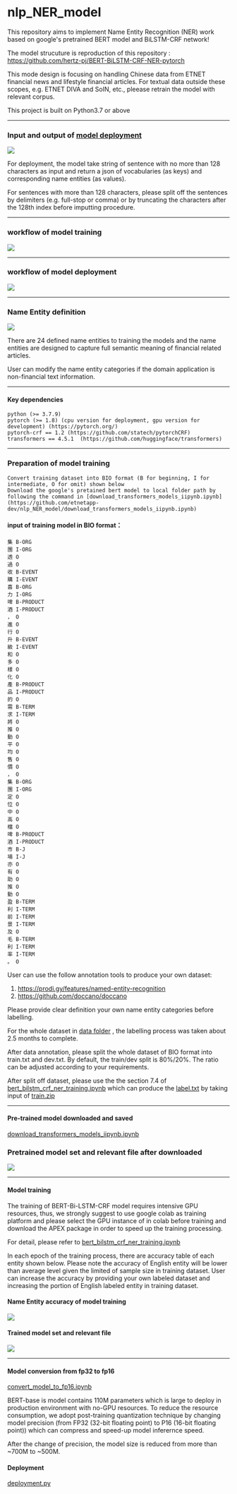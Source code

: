 # nlp_NER_model

This repository aims to implement Name Entity Recognition (NER) work based on google's pretrained BERT model and BiLSTM-CRF network! 

The model strucuture is reproduction of this repository : https://github.com/hertz-pj/BERT-BiLSTM-CRF-NER-pytorch

This mode design is focusing on handling Chinese data from ETNET financial news and lifestyle financial articles. For textual data outside these scopes, e.g. ETNET DIVA and SoIN, etc., pleease retrain the model with relevant corpus.

This project is built on Python3.7 or above

--------------------------------------------------------------------------------------------------------------------------------------------------------------------------

### Input and output of [model deployment](https://github.com/etnetapp-dev/nlp_NER_model/deployment.py)
![](pic/input_output_example.JPG)
 
For deployment, the model take string of sentence with no more than 128 characters as input and return a json of vocabularies (as keys) and corresponding name entities (as values). 

For sentences with more than 128 characters, please split off the sentences by delimiters (e.g. full-stop or comma) or by truncating the characters after the 128th index before imputting procedure.
 
--------------------------------------------------------------------------------------------------------------------------------------------------------------------------
### workflow of model training
![](pic/nlp_ner_training.jpg)

--------------------------------------------------------------------------------------------------------------------------------------------------------------------------
 ### workflow of model deployment
![](pic/nlp_ner_deployments.jpg)
 
--------------------------------------------------------------------------------------------------------------------------------------------------------------------------
### Name Entity definition
![](pic/ner_desc.JPG)
 
There are 24 defined name entities to training the models and the name entities are designed to capture full semantic meaning of financial related articles. 

User can  modify the name entity categories if the domain application is non-financial text information.

--------------------------------------------------------------------------------------------------------------------------------------------------------------------------
#### Key dependencies
    python (>= 3.7.9)
    pytorch (>= 1.8) (cpu version for deployment, gpu version for development) (https://pytorch.org/)
    pytorch-crf == 1.2 (https://github.com/statech/pytorchCRF)
    transformers == 4.5.1  (https://github.com/huggingface/transformers)         
    
    
--------------------------------------------------------------------------------------------------------------------------------------------------------------------------

### Preparation of model training
    Convert training dataset into BIO format (B for beginning, I for intermediate, O for omit) shown below
    Download the google's pretained bert model to local folder path by following the command in [download_transformers_models_iipynb.ipynb](https://github.com/etnetapp-dev/nlp_NER_model/download_transformers_models_iipynb.ipynb)

#### input of training model in BIO format：
    集 B-ORG
    團 I-ORG
    透 O
    過 O
    收 B-EVENT
    購 I-EVENT
    喜 B-ORG
    力 I-ORG
    啤 B-PRODUCT
    酒 I-PRODUCT
    ， O
    進 O
    行 O
    升 B-EVENT
    級 I-EVENT
    和 O
    多 O
    樣 O
    化 O
    產 B-PRODUCT
    品 I-PRODUCT
    的 O
    需 B-TERM
    求 I-TERM
    將 O
    推 O
    動 O
    平 O
    均 O
    售 O
    價 O
    ， O
    集 B-ORG
    團 I-ORG
    定 O
    位 O
    中 O
    高 O
    檔 O
    啤 B-PRODUCT
    酒 I-PRODUCT
    市 B-J
    場 I-J
    亦 O
    有 O
    助 O
    推 O
    動 O
    盈 B-TERM
    利 I-TERM
    前 I-TERM
    景 I-TERM
    及 O
    毛 B-TERM
    利 I-TERM
    率 I-TERM
    。 O

User can use the follow annotation tools to produce your own dataset:
1. https://prodi.gy/features/named-entity-recognition
2. https://github.com/doccano/doccano

Please provide clear definition your own name entity categories before labelling.

For the whole dataset in [data folder](https://github.com/etnetapp-dev/nlp_NER_model/tree/master/data) , the labelling process was taken about 2.5 months to complete.

After data annotation, please split the whole dataset of BIO format into train.txt and dev.txt. By default, the train/dev split is 80%/20%. The ratio can be adjusted according to your requirements.

After split off dataset, please use the the section 7.4 of [bert_bilstm_crf_ner_training.ipynb](https://github.com/etnetapp-dev/nlp_NER_model/blob/master/bert_bilstm_crf_ner_training.ipynb) which can produce the [label.txt](https://github.com/etnetapp-dev/nlp_NER_model/blob/master/data/labels.txt) by taking input of [train.zip](https://github.com/etnetapp-dev/nlp_NER_model/blob/master/data/train.zip)


--------------------------------------------------------------------------------------------------------------------------------------------------------------------------

#### Pre-trained model downloaded and saved
[download_transformers_models_iipynb.ipynb](https://github.com/etnetapp-dev/nlp_NER_model/blob/master/download_transformers_models_iipynb.ipynb)

### Pretrained model set and relevant file after downloaded
![](pic/pretrain_bert_modelset.JPG)

--------------------------------------------------------------------------------------------------------------------------------------------------------------------------
#### Model training
The training of BERT-Bi-LSTM-CRF model requires intensive GPU resources, thus, we strongly suggest to use google colab as training platform and please select the GPU instance of in colab before training and download the APEX package in order to speed up the training processing.

For detail, please refer to [bert_bilstm_crf_ner_training.ipynb](https://github.com/etnetapp-dev/nlp_NER_model/blob/master/bert_bilstm_crf_ner_training.ipynb)

In each epoch of the training process, there are accuracy table of each entity shown below. Please note the accuracy of English entity will be lower than average level given the limited of sample size in training dataset. User can increase the accuracy by providing your own labeled dataset and increasing the portion of English labeled entity in training dataset.

#### Name Entity accuracy of model training
![](pic/model_accuracy_result.JPG)

#### Trained model set and relevant file 
![](pic/train_bert_modelset.JPG)

--------------------------------------------------------------------------------------------------------------------------------------------------------------------------

 
#### Model conversion from fp32 to fp16
[convert_model_to_fp16.ipynb](https://github.com/etnetapp-dev/nlp_NER_model/blob/master/convert_model_to_fp16.ipynb)

BERT-base is model contains 110M parameters which is large to deploy in production environment with no-GPU resources. To reduce the resource consumption, we adopt post-training quantization technique by changing model precision (from FP32 (32-bit floating point) to P16 (16-bit floating point)) which can compress and speed-up model inferernce speed.

After the change of precision, the model size is reduced from more than ~700M to ~500M.


#### Deployment
[deployment.py](https://github.com/etnetapp-dev/nlp_NER_model/blob/master/deployment.py)

